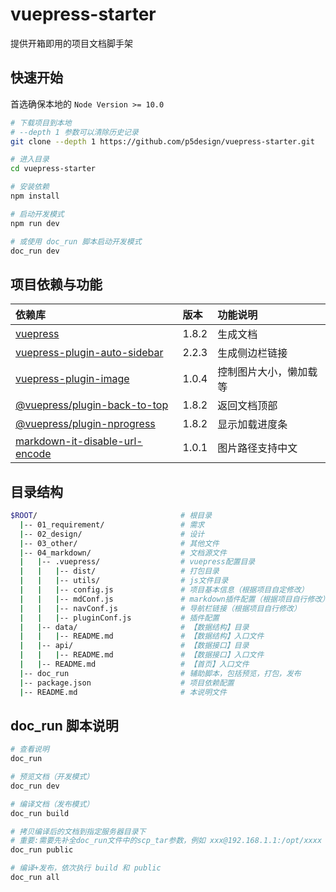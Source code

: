 # vuepress-starter

提供开箱即用的项目文档脚手架


## 快速开始

首选确保本地的 `Node Version >= 10.0`

```bash
# 下载项目到本地
# --depth 1 参数可以清除历史记录
git clone --depth 1 https://github.com/p5design/vuepress-starter.git

# 进入目录
cd vuepress-starter

# 安装依赖
npm install

# 启动开发模式
npm run dev

# 或使用 doc_run 脚本启动开发模式
doc_run dev
```

## 项目依赖与功能

| 依赖库                                                                                                | 版本  | 功能说明               |
| :---------------------------------------------------------------------------------------------------- | :---- | :--------------------- |
| [vuepress](https://github.com/vuejs/vuepress)                                                         | 1.8.2 | 生成文档               |
| [vuepress-plugin-auto-sidebar](https://github.com/shanyuhai123/vuepress-plugin-auto-sidebar)          | 2.2.3 | 生成侧边栏链接         |
| [vuepress-plugin-image](https://github.com/im/vuepress-plugin-image)                                  | 1.0.4 | 控制图片大小，懒加载等 |
| [@vuepress/plugin-back-to-top](https://v1.vuepress.vuejs.org/plugin/official/plugin-back-to-top.html) | 1.8.2 | 返回文档顶部           |
| [@vuepress/plugin-nprogress](https://v1.vuepress.vuejs.org/plugin/official/plugin-nprogress.html)     | 1.8.2 | 显示加载进度条         |
| [markdown-it-disable-url-encode](https://github.com/nanyuantingfeng/markdown-it-disable-url-encode)   | 1.0.1 | 图片路径支持中文       |


## 目录结构

```bash
$ROOT/                                # 根目录
  |-- 01_requirement/                 # 需求
  |-- 02_design/                      # 设计
  |-- 03_other/                       # 其他文件
  |-- 04_markdown/                    # 文档源文件
  |   |-- .vuepress/                  # vuepress配置目录
  |   |   |-- dist/                   # 打包目录
  |   |   |-- utils/                  # js文件目录
  |   |   |-- config.js               # 项目基本信息（根据项目自定修改）
  |   |   |-- mdConf.js               # markdown插件配置（根据项目自行修改）
  |   |   |-- navConf.js              # 导航栏链接（根据项目自行修改）
  |   |   |-- pluginConf.js           # 插件配置
  |   |-- data/                       # 【数据结构】目录
  |   |   |-- README.md               # 【数据结构】入口文件
  |   |-- api/                        # 【数据接口】目录
  |   |   |-- README.md               # 【数据接口】入口文件
  |   |-- README.md                   # 【首页】入口文件
  |-- doc_run                         # 辅助脚本，包括预览，打包，发布
  |-- package.json                    # 项目依赖配置
  |-- README.md                       # 本说明文件
```

## doc_run 脚本说明

```bash
# 查看说明
doc_run

# 预览文档（开发模式）
doc_run dev

# 编译文档（发布模式）
doc_run build

# 拷贝编译后的文档到指定服务器目录下
# 重要:需要先补全doc_run文件中的scp_tar参数，例如 xxx@192.168.1.1:/opt/xxxx 
doc_run public

# 编译+发布，依次执行 build 和 public
doc_run all
```